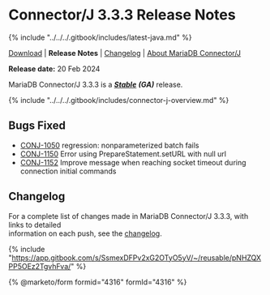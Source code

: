 # Connector/J 3.3.3 Release Notes

{% include "../../../.gitbook/includes/latest-java.md" %}

[Download](https://mariadb.com/downloads/connectors/connectors-data-access/java8-connector) | **Release Notes** | [Changelog](../changelogs/3.3/3.3.3.md) | [About MariaDB Connector/J](https://app.gitbook.com/s/CjGYMsT2MVP4nd3IyW2L/mariadb-connector-j/about-mariadb-connector-j)

**Release date:** 20 Feb 2024

MariaDB Connector/J 3.3.3 is a [_**Stable**_](../../../community-server/about/release-criteria.md) _**(GA)**_ release.

{% include "../../../.gitbook/includes/connector-j-overview.md" %}

## Bugs Fixed

* [CONJ-1050](https://jira.mariadb.org/browse/CONJ-1050) regression: nonparameterized batch fails
* [CONJ-1150](https://jira.mariadb.org/browse/CONJ-1150) Error using PrepareStatement.setURL with null url
* [CONJ-1152](https://jira.mariadb.org/browse/CONJ-1152) Improve message when reaching socket timeout during connection initial commands

## Changelog

For a complete list of changes made in MariaDB Connector/J 3.3.3, with links to detailed\
information on each push, see the [changelog](../changelogs/3.3/3.3.3.md).

{% include "https://app.gitbook.com/s/SsmexDFPv2xG2OTyO5yV/~/reusable/pNHZQXPP5OEz2TgvhFva/" %}

{% @marketo/form formid="4316" formId="4316" %}
